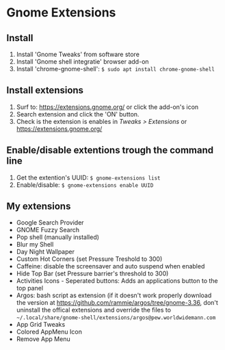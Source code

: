 # Gnome Extensions

## Install
1. Install 'Gnome Tweaks' from software store
2. Install 'Gnome shell integratie' browser add-on
3. Install 'chrome-gnome-shell': ``$ sudo apt install chrome-gnome-shell``

## Install extensions
1. Surf to: https://extensions.gnome.org/ or click the add-on's icon
2. Search extension and click the 'ON' button.
3. Check is the extension is enables in *Tweaks > Extensions* or https://extensions.gnome.org/

## Enable/disable extentions trough the command line
1. Get the extention's UUID: ``$ gnome-extensions list``
2. Enable/disable: ``$ gnome-extensions enable UUID``

## My extensions
- Google Search Provider
- GNOME Fuzzy Search
- Pop shell (manually installed)
- Blur my Shell
- Day Night Wallpaper
- Custom Hot Corners (set Pressure Treshold to 300)
- Caffeine: disable the screensaver and auto suspend when enabled
- Hide Top Bar (set Pressure barrier's threshold to 300)
- Activities Icons - Seperated buttons: Adds an applications button to the top panel
- Argos: bash script as extension (if it doesn't work properly download the version at https://github.com/rammie/argos/tree/gnome-3.36, don't uninstall the offical extensions and override the files to `~/.local/share/gnome-shell/extensions/argos@pew.worldwidemann.com`
- App Grid Tweaks
- Colored AppMenu Icon
- Remove App Menu
